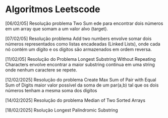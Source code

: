 # Algoritmos Leetscode

[06/02/05] Resolução problema Two Sum ede para encontrar dois números em um array que somam a um valor alvo (target).

[07/02/05] Resolução problema Add two numbers envolve somar dois números representados como listas encadeadas (Linked Lists), onde cada nó contém um dígito e os dígitos são armazenados em ordem reversa.

[11/02/05] Resolução do Problema Longest Substring Without Repeating Characters envolve encontrar a maior substring contínua em uma string onde nenhum caractere se repete. 

[12/02/2025] Resolução do problema Create Max Sum of Pair with Equal Sum of Digits maior valor possível da soma de um par(a,b) tal que os dois números tenham a mesma soma dos dígitos

[14/02/2025] Resolução do problema Median of Two Sorted Arrays

[18/02/2025] Rsolução Longest Palindromic Substring 
